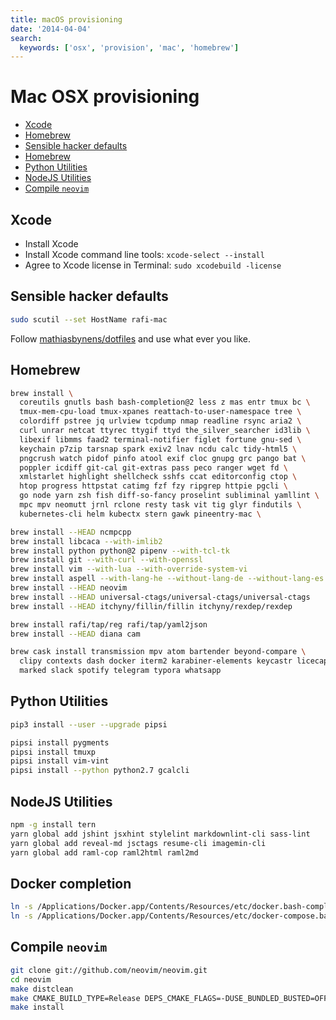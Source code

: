 ```yaml
---
title: macOS provisioning
date: '2014-04-04'
search:
  keywords: ['osx', 'provision', 'mac', 'homebrew']
---
```

# Mac OSX provisioning

<!-- vim-markdown-toc GFM -->

* [Xcode](#xcode)
* [Homebrew](#homebrew)
* [Sensible hacker defaults](#sensible-hacker-defaults)
* [Homebrew](#homebrew)
* [Python Utilities](#python-utilities)
* [NodeJS Utilities](#nodejs-utilities)
* [Compile `neovim`](#compile-neovim)

<!-- vim-markdown-toc -->

## Xcode

* Install Xcode
* Install Xcode command line tools: `xcode-select --install`
* Agree to Xcode license in Terminal: `sudo xcodebuild -license`

## Sensible hacker defaults

```bash
sudo scutil --set HostName rafi-mac
```

Follow [mathiasbynens/dotfiles](https://github.com/mathiasbynens/dotfiles/blob/master/.osx)
and use what ever you like.

## Homebrew

```bash
brew install \
  coreutils gnutls bash bash-completion@2 less z mas entr tmux bc \
  tmux-mem-cpu-load tmux-xpanes reattach-to-user-namespace tree \
  colordiff pstree jq urlview tcpdump nmap readline rsync aria2 \
  curl unrar netcat ttyrec ttygif ttyd the_silver_searcher id3lib \
  libexif libmms faad2 terminal-notifier figlet fortune gnu-sed \
  keychain p7zip tarsnap spark exiv2 lnav ncdu calc tidy-html5 \
  pngcrush watch pidof pinfo atool exif cloc gnupg grc pango bat \
  poppler icdiff git-cal git-extras pass peco ranger wget fd \
  xmlstarlet highlight shellcheck sshfs ccat editorconfig ctop \
  htop progress httpstat catimg fzf fzy ripgrep httpie pgcli \
  go node yarn zsh fish diff-so-fancy proselint subliminal yamllint \
  mpc mpv neomutt jrnl rclone resty task vit tig glyr findutils \
  kubernetes-cli helm kubectx stern gawk pineentry-mac \

brew install --HEAD ncmpcpp
brew install libcaca --with-imlib2
brew install python python@2 pipenv --with-tcl-tk
brew install git --with-curl --with-openssl
brew install vim --with-lua --with-override-system-vi
brew install aspell --with-lang-he --without-lang-de --without-lang-es --without-lang-fr
brew install --HEAD neovim
brew install --HEAD universal-ctags/universal-ctags/universal-ctags
brew install --HEAD itchyny/fillin/fillin itchyny/rexdep/rexdep

brew install rafi/tap/reg rafi/tap/yaml2json
brew install --HEAD diana cam

brew cask install transmission mpv atom bartender beyond-compare \
  clipy contexts dash docker iterm2 karabiner-elements keycastr licecap \
  marked slack spotify telegram typora whatsapp
```

## Python Utilities

```bash
pip3 install --user --upgrade pipsi

pipsi install pygments
pipsi install tmuxp
pipsi install vim-vint
pipsi install --python python2.7 gcalcli
```

## NodeJS Utilities

```bash
npm -g install tern
yarn global add jshint jsxhint stylelint markdownlint-cli sass-lint
yarn global add reveal-md jsctags resume-cli imagemin-cli
yarn global add raml-cop raml2html raml2md
```

## Docker completion

```bash
ln -s /Applications/Docker.app/Contents/Resources/etc/docker.bash-completion /usr/local/etc/bash_completion.d/docker
ln -s /Applications/Docker.app/Contents/Resources/etc/docker-compose.bash-completion /usr/local/etc/bash_completion.d/docker-compose
```

## Compile `neovim`

```bash
git clone git://github.com/neovim/neovim.git
cd neovim
make distclean
make CMAKE_BUILD_TYPE=Release DEPS_CMAKE_FLAGS=-DUSE_BUNDLED_BUSTED=OFF SDKROOT=`xcrun --show-sdk-path` MACOSX_DEPLOYMENT_TARGET=
make install
```
